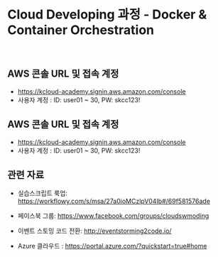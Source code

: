 #  Cloud Developing 과정 - Docker & Container Orchestration

<br/>

## AWS 콘솔 URL 및 접속 계정
- https://kcloud-academy.signin.aws.amazon.com/console
- 사용자 계정 : ID: user01 ~ 30, PW: skcc123!

## AWS 콘솔 URL 및 접속 계정
- https://kcloud-academy.signin.aws.amazon.com/console
- 사용자 계정 : ID: user01 ~ 30, PW: skcc123!

## 관련 자료

- 실습스크립트 룩업:
https://workflowy.com/s/msa/27a0ioMCzlpV04Ib#/69f581576ade

- 페이스북 그룹: 
https://www.facebook.com/groups/cloudswmoding  

- 이벤트 스토밍 코드 전환: 
http://eventstorming2code.io/  

- Azure 클라우드 : 
https://portal.azure.com/?quickstart=true#home

<br/>
